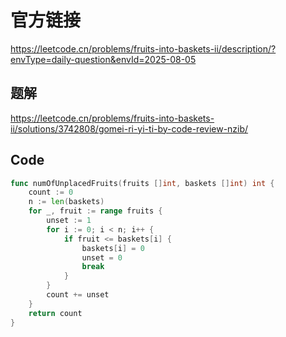 # 官方链接
https://leetcode.cn/problems/fruits-into-baskets-ii/description/?envType=daily-question&envId=2025-08-05

## 题解
https://leetcode.cn/problems/fruits-into-baskets-ii/solutions/3742808/gomei-ri-yi-ti-by-code-review-nzib/

## Code
```go
func numOfUnplacedFruits(fruits []int, baskets []int) int {
    count := 0
    n := len(baskets)
    for _, fruit := range fruits {
        unset := 1
        for i := 0; i < n; i++ {
            if fruit <= baskets[i] {
                baskets[i] = 0
                unset = 0
                break
            }
        }
        count += unset
    }
    return count
}
```